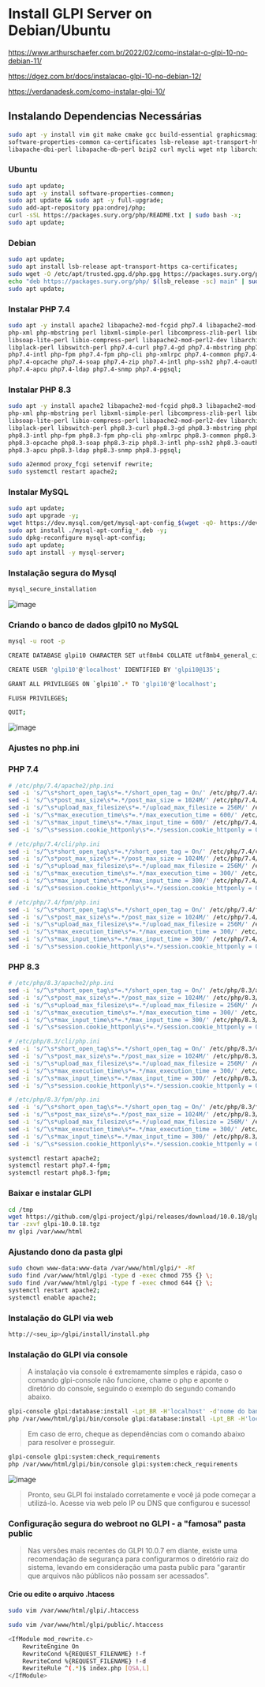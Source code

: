 # Install GLPI Server on Debian/Ubuntu

https://www.arthurschaefer.com.br/2022/02/como-instalar-o-glpi-10-no-debian-11/

https://dgez.com.br/docs/instalacao-glpi-10-no-debian-12/

https://verdanadesk.com/como-instalar-glpi-10/

## Instalando Dependencias Necessárias

```sh
sudo apt -y install vim git make cmake gcc build-essential graphicsmagick libgraphicsmagick1-dev \
software-properties-common ca-certificates lsb-release apt-transport-https curl libapache2-mod-perl2 \
libapache-dbi-perl libapache-db-perl bzip2 curl mycli wget ntp libarchive-tools;
```

### Ubuntu
```sh
sudo apt update;
sudo apt -y install software-properties-common;
sudo apt update && sudo apt -y full-upgrade;
sudo add-apt-repository ppa:ondrej/php;
curl -sSL https://packages.sury.org/php/README.txt | sudo bash -x;
sudo apt update;
```

### Debian
```sh
sudo apt update;
sudo apt install lsb-release apt-transport-https ca-certificates;
sudo wget -O /etc/apt/trusted.gpg.d/php.gpg https://packages.sury.org/php/apt.gpg;
echo "deb https://packages.sury.org/php/ $(lsb_release -sc) main" | sudo tee /etc/apt/sources.list.d/php.list;
sudo apt update;
```

### Instalar PHP 7.4
```sh
sudo apt -y install apache2 libapache2-mod-fcgid php7.4 libapache2-mod-php php-zip php-pclzip php-gd php-mysql php-soap php-curl php-json php-pear \
php-xml php-mbstring perl libxml-simple-perl libcompress-zlib-perl libdbi-perl libdbd-mysql-perl libnet-ip-perl \
libsoap-lite-perl libio-compress-perl libapache2-mod-perl2-dev libarchive-zip-perl libmojolicious-perl \
libplack-perl libswitch-perl php7.4-curl php7.4-gd php7.4-mbstring php7.4-xml php7.4-bcmath php7.4-bz2 \
php7.4-intl php-fpm php7.4-fpm php-cli php-xmlrpc php7.4-common php7.4-mysql php-imagick php7.4-dev php7.4-imap \
php7.4-opcache php7.4-soap php7.4-zip php7.4-intl php-ssh2 php7.4-oauth php7.4-mcrypt libapache2-mod-php7.4 \
php7.4-apcu php7.4-ldap php7.4-snmp php7.4-pgsql;
```

### Instalar PHP 8.3
```sh
sudo apt -y install apache2 libapache2-mod-fcgid php8.3 libapache2-mod-php php-zip php-pclzip php-gd php-mysql php-soap php-curl php-json php-pear \
php-xml php-mbstring perl libxml-simple-perl libcompress-zlib-perl libdbi-perl libdbd-mysql-perl libnet-ip-perl \
libsoap-lite-perl libio-compress-perl libapache2-mod-perl2-dev libarchive-zip-perl libmojolicious-perl \
libplack-perl libswitch-perl php8.3-curl php8.3-gd php8.3-mbstring php8.3-xml php8.3-bcmath php8.3-bz2 \
php8.3-intl php-fpm php8.3-fpm php-cli php-xmlrpc php8.3-common php8.3-mysql php-imagick php8.3-dev php8.3-imap \
php8.3-opcache php8.3-soap php8.3-zip php8.3-intl php-ssh2 php8.3-oauth php8.3-mcrypt libapache2-mod-php8.3 \
php8.3-apcu php8.3-ldap php8.3-snmp php8.3-pgsql;
```

```sh
sudo a2enmod proxy_fcgi setenvif rewrite;
sudo systemctl restart apache2;
```

### Instalar MySQL
```sh
sudo apt update;
sudo apt upgrade -y;
wget https://dev.mysql.com/get/mysql-apt-config_$(wget -qO- https://dev.mysql.com/downloads/repo/apt/ | grep -oP 'mysql-apt-config_\K[0-9]+.[0-9]+.[0-9]+-[0-9]+(?=_all.deb)' | head -1)_all.deb;
sudo apt install ./mysql-apt-config_*.deb -y;
sudo dpkg-reconfigure mysql-apt-config;
sudo apt update;
sudo apt install -y mysql-server;
```

### Instalação segura do Mysql

```sh
mysql_secure_installation
```

![image](https://user-images.githubusercontent.com/10979090/208107935-70eadcf0-aa37-47ad-87a7-d43bee8a39d1.png)

### Criando o banco de dados glpi10 no MySQL
```sh
mysql -u root -p

CREATE DATABASE glpi10 CHARACTER SET utf8mb4 COLLATE utf8mb4_general_ci;

CREATE USER 'glpi10'@'localhost' IDENTIFIED BY 'glpi10@135';

GRANT ALL PRIVILEGES ON `glpi10`.* TO 'glpi10'@'localhost';

FLUSH PRIVILEGES;

QUIT;
```
![image](https://user-images.githubusercontent.com/10979090/208531417-a62e7a78-8426-4b8d-bda1-4fddd92034d7.png)


### Ajustes no php.ini

### PHP 7.4
```sh
# /etc/php/7.4/apache2/php.ini
sed -i 's/^\s*short_open_tag\s*=.*/short_open_tag = On/' /etc/php/7.4/apache2/php.ini;
sed -i 's/^\s*post_max_size\s*=.*/post_max_size = 1024M/' /etc/php/7.4/apache2/php.ini;
sed -i 's/^\s*upload_max_filesize\s*=.*/upload_max_filesize = 256M/' /etc/php/7.4/apache2/php.ini;
sed -i 's/^\s*max_execution_time\s*=.*/max_execution_time = 600/' /etc/php/7.4/apache2/php.ini;
sed -i 's/^\s*max_input_time\s*=.*/max_input_time = 600/' /etc/php/7.4/apache2/php.ini;
sed -i 's/^\s*session.cookie_httponly\s*=.*/session.cookie_httponly = On/' /etc/php/7.4/apache2/php.ini

# /etc/php/7.4/cli/php.ini
sed -i 's/^\s*short_open_tag\s*=.*/short_open_tag = On/' /etc/php/7.4/cli/php.ini;
sed -i 's/^\s*post_max_size\s*=.*/post_max_size = 1024M/' /etc/php/7.4/cli/php.ini;
sed -i 's/^\s*upload_max_filesize\s*=.*/upload_max_filesize = 256M/' /etc/php/7.4/cli/php.ini;
sed -i 's/^\s*max_execution_time\s*=.*/max_execution_time = 300/' /etc/php/7.4/cli/php.ini;
sed -i 's/^\s*max_input_time\s*=.*/max_input_time = 300/' /etc/php/7.4/cli/php.ini;
sed -i 's/^\s*session.cookie_httponly\s*=.*/session.cookie_httponly = On/' /etc/php/7.4/cli/php.ini

# /etc/php/7.4/fpm/php.ini
sed -i 's/^\s*short_open_tag\s*=.*/short_open_tag = On/' /etc/php/7.4/fpm/php.ini;
sed -i 's/^\s*post_max_size\s*=.*/post_max_size = 1024M/' /etc/php/7.4/fpm/php.ini;
sed -i 's/^\s*upload_max_filesize\s*=.*/upload_max_filesize = 256M/' /etc/php/7.4/fpm/php.ini;
sed -i 's/^\s*max_execution_time\s*=.*/max_execution_time = 300/' /etc/php/7.4/fpm/php.ini;
sed -i 's/^\s*max_input_time\s*=.*/max_input_time = 300/' /etc/php/7.4/fpm/php.ini;
sed -i 's/^\s*session.cookie_httponly\s*=.*/session.cookie_httponly = On/' /etc/php/7.4/fpm/php.ini
```

### PHP 8.3
```sh
# /etc/php/8.3/apache2/php.ini
sed -i 's/^\s*short_open_tag\s*=.*/short_open_tag = On/' /etc/php/8.3/apache2/php.ini;
sed -i 's/^\s*post_max_size\s*=.*/post_max_size = 1024M/' /etc/php/8.3/apache2/php.ini;
sed -i 's/^\s*upload_max_filesize\s*=.*/upload_max_filesize = 256M/' /etc/php/8.3/apache2/php.ini;
sed -i 's/^\s*max_execution_time\s*=.*/max_execution_time = 300/' /etc/php/8.3/apache2/php.ini;
sed -i 's/^\s*max_input_time\s*=.*/max_input_time = 300/' /etc/php/8.3/apache2/php.ini;
sed -i 's/^\s*session.cookie_httponly\s*=.*/session.cookie_httponly = On/' /etc/php/8.3/apache2/php.ini

# /etc/php/8.3/cli/php.ini
sed -i 's/^\s*short_open_tag\s*=.*/short_open_tag = On/' /etc/php/8.3/cli/php.ini;
sed -i 's/^\s*post_max_size\s*=.*/post_max_size = 1024M/' /etc/php/8.3/cli/php.ini;
sed -i 's/^\s*upload_max_filesize\s*=.*/upload_max_filesize = 256M/' /etc/php/8.3/cli/php.ini;
sed -i 's/^\s*max_execution_time\s*=.*/max_execution_time = 300/' /etc/php/8.3/cli/php.ini;
sed -i 's/^\s*max_input_time\s*=.*/max_input_time = 300/' /etc/php/8.3/cli/php.ini;
sed -i 's/^\s*session.cookie_httponly\s*=.*/session.cookie_httponly = On/' /etc/php/8.3/cli/php.ini

# /etc/php/8.3/fpm/php.ini
sed -i 's/^\s*short_open_tag\s*=.*/short_open_tag = On/' /etc/php/8.3/fpm/php.ini;
sed -i 's/^\s*post_max_size\s*=.*/post_max_size = 1024M/' /etc/php/8.3/fpm/php.ini;
sed -i 's/^\s*upload_max_filesize\s*=.*/upload_max_filesize = 256M/' /etc/php/8.3/fpm/php.ini;
sed -i 's/^\s*max_execution_time\s*=.*/max_execution_time = 300/' /etc/php/8.3/fpm/php.ini;
sed -i 's/^\s*max_input_time\s*=.*/max_input_time = 300/' /etc/php/8.3/fpm/php.ini;
sed -i 's/^\s*session.cookie_httponly\s*=.*/session.cookie_httponly = On/' /etc/php/8.3/fpm/php.ini
```

```sh
systemctl restart apache2;
systemctl restart php7.4-fpm;
systemctl restart php8.3-fpm;
```

### Baixar e instalar GLPI
```sh
cd /tmp
wget https://github.com/glpi-project/glpi/releases/download/10.0.18/glpi-10.0.18.tgz
tar -zxvf glpi-10.0.18.tgz
mv glpi /var/www/html
```

### Ajustando dono da pasta glpi
```sh
sudo chown www-data:www-data /var/www/html/glpi/* -Rf
sudo find /var/www/html/glpi -type d -exec chmod 755 {} \;
sudo find /var/www/html/glpi -type f -exec chmod 644 {} \;
systemctl restart apache2;
systemctl enable apache2;
```

### Instalação do GLPI via web

```sh
http://<seu_ip>/glpi/install/install.php
```

### Instalação do GLPI via console

> A instalação via console é extremamente simples e rápida, caso o comando glpi-console não funcione, chame o php e aponte o diretório do console, seguindo o exemplo do segundo comando abaixo.

```sh
glpi-console glpi:database:install -Lpt_BR -H'localhost' -d'nome do banco de dados' -u'nome do usuário' -p'senha' --no-telemetry --force -n
php /var/www/html/glpi/bin/console glpi:database:install -Lpt_BR -H'localhost' -d'nome do banco de dados' -u'nome do usuário' -p'senha' --no-telemetry --force –n
```

> Em caso de erro, cheque as dependências com o comando abaixo para resolver e prosseguir.

```sh
glpi-console glpi:system:check_requirements
php /var/www/html/glpi/bin/console glpi:system:check_requirements
```
![image](https://github.com/user-attachments/assets/b5fe5005-5716-40d1-9856-ce6616e99b88)

>Pronto, seu GLPI foi instalado corretamente e você já pode começar a utilizá-lo. Acesse via web pelo IP ou DNS que configurou e sucesso!

### Configuração segura do webroot no GLPI - a "famosa" pasta public

>Nas versões mais recentes do GLPI 10.0.7 em diante, existe uma recomendação de segurança para configurarmos o diretório raiz do sistema, levando em consideração uma pasta public para "garantir que arquivos não públicos não possam ser acessados".

#### Crie ou edite o arquivo .htacess
```sh
sudo vim /var/www/html/glpi/.htaccess
```
```sh
sudo vim /var/www/html/glpi/public/.htaccess 
```
```sh
<IfModule mod_rewrite.c>
    RewriteEngine On
    RewriteCond %{REQUEST_FILENAME} !-f
    RewriteCond %{REQUEST_FILENAME} !-d
    RewriteRule ^(.*)$ index.php [QSA,L]
</IfModule>
```
